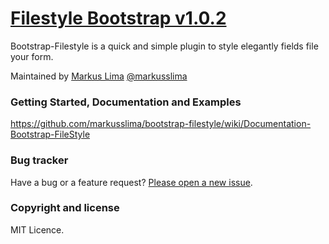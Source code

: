 # [Filestyle Bootstrap v1.0.2](http://dev.tudosobreweb.com.br/bootstrap-filestyle/)

Bootstrap-Filestyle is a quick and simple plugin to style elegantly fields file your form.

Maintained by [Markus Lima](https://github.com/markusslima) [@markusslima](https://twitter.com/markusslima)

### Getting Started, Documentation and Examples
https://github.com/markusslima/bootstrap-filestyle/wiki/Documentation-Bootstrap-FileStyle

### Bug tracker

Have a bug or a feature request? [Please open a new issue](https://github.com/markusslima/bootstrap-filestyle/issues).

### Copyright and license

MIT Licence.

